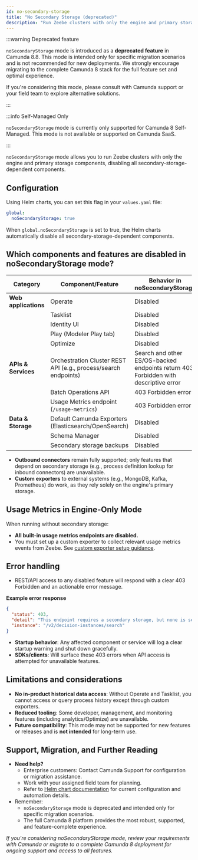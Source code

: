 ```yaml
---
id: no-secondary-storage
title: "No Secondary Storage (deprecated)"
description: "Run Zeebe clusters with only the engine and primary storage components, without secondary storage dependencies."
---
```


:::warning Deprecated feature

`noSecondaryStorage` mode is introduced as a **deprecated feature** in Camunda 8.8. This mode is intended only for specific migration scenarios and is not recommended for new deployments. We strongly encourage migrating to the complete Camunda 8 stack for the full feature set and optimal experience.

If you're considering this mode, please consult with Camunda support or your field team to explore alternative solutions.

:::

:::info Self-Managed Only

`noSecondaryStorage` mode is currently only supported for Camunda 8 Self-Managed. This mode is not available or supported on Camunda SaaS.

:::

`noSecondaryStorage` mode allows you to run Zeebe clusters with only the engine and primary storage components, disabling all secondary-storage-dependent components.

## Configuration

Using Helm charts, you can set this flag in your `values.yaml` file:

```yaml
global:
  noSecondaryStorage: true
```

When `global.noSecondaryStorage` is set to true, the Helm charts automatically disable all secondary-storage-dependent components.

## Which components and features are disabled in noSecondaryStorage mode?

| Category             | Component/Feature                                               | Behavior in noSecondaryStorage                                                      |
| -------------------- | --------------------------------------------------------------- | ----------------------------------------------------------------------------------- |
| **Web applications** | Operate                                                         | Disabled                                                                            |
|                      | Tasklist                                                        | Disabled                                                                            |
|                      | Identity UI                                                     | Disabled                                                                            |
|                      | Play (Modeler Play tab)                                         | Disabled                                                                            |
|                      | Optimize                                                        | Disabled                                                                            |
| **APIs & Services**  | Orchestration Cluster REST API (e.g., process/search endpoints) | Search and other ES/OS-backed endpoints return 403 Forbidden with descriptive error |
|                      | Batch Operations API                                            | 403 Forbidden error                                                                 |
|                      | Usage Metrics endpoint (`/usage-metrics`)                       | 403 Forbidden error                                                                 |
| **Data & Storage**   | Default Camunda Exporters (Elasticsearch/OpenSearch)            | Disabled                                                                            |
|                      | Schema Manager                                                  | Disabled                                                                            |
|                      | Secondary storage backups                                       | Disabled                                                                            |

- **Outbound connectors** remain fully supported; only features that depend on secondary storage (e.g., process definition lookup for inbound connectors) are unavailable.
- **Custom exporters** to external systems (e.g., MongoDB, Kafka, Prometheus) do work, as they rely solely on the engine's primary storage.

## Usage Metrics in Engine-Only Mode

When running without secondary storage:

- **All built-in usage metrics endpoints are disabled.**
- You must set up a custom exporter to collect relevant usage metrics events from Zeebe. See [custom exporter setup guidance](/self-managed/concepts/exporters.md#custom-exporter-to-filter-specific-records).

## Error handling

- REST/API access to any disabled feature will respond with a clear 403 Forbidden and an actionable error message.

**Example error response**

```json
{
  "status": 403,
  "detail": "This endpoint requires a secondary storage, but none is set. Secondary storage can be configured using the 'camunda.database.type' property.",
  "instance": "/v2/decision-instances/search"
}
```

- **Startup behavior**: Any affected component or service will log a clear startup warning and shut down gracefully.
- **SDKs/clients**: Will surface these 403 errors when API access is attempted for unavailable features.

## Limitations and considerations

- **No in-product historical data access**: Without Operate and Tasklist, you cannot access or query process history except through custom exporters.
- **Reduced tooling**: Some developer, management, and monitoring features (including analytics/Optimize) are unavailable.
- **Future compatibility**: This mode may not be supported for new features or releases and is **not intended** for long-term use.

## Support, Migration, and Further Reading

- **Need help?**
  - Enterprise customers: Contact Camunda Support for configuration or migration assistance.
  - Work with your assigned field team for planning.
  - Refer to [Helm chart documentation](/self-managed/installation-methods/helm/index.md) for current configuration and automation details.
- Remember:
  - `noSecondaryStorage` mode is deprecated and intended only for specific migration scenarios.
  - The full Camunda 8 platform provides the most robust, supported, and feature-complete experience.

_If you're considering noSecondaryStorage mode, review your requirements with Camunda or migrate to a complete Camunda 8 deployment for ongoing support and access to all features._
